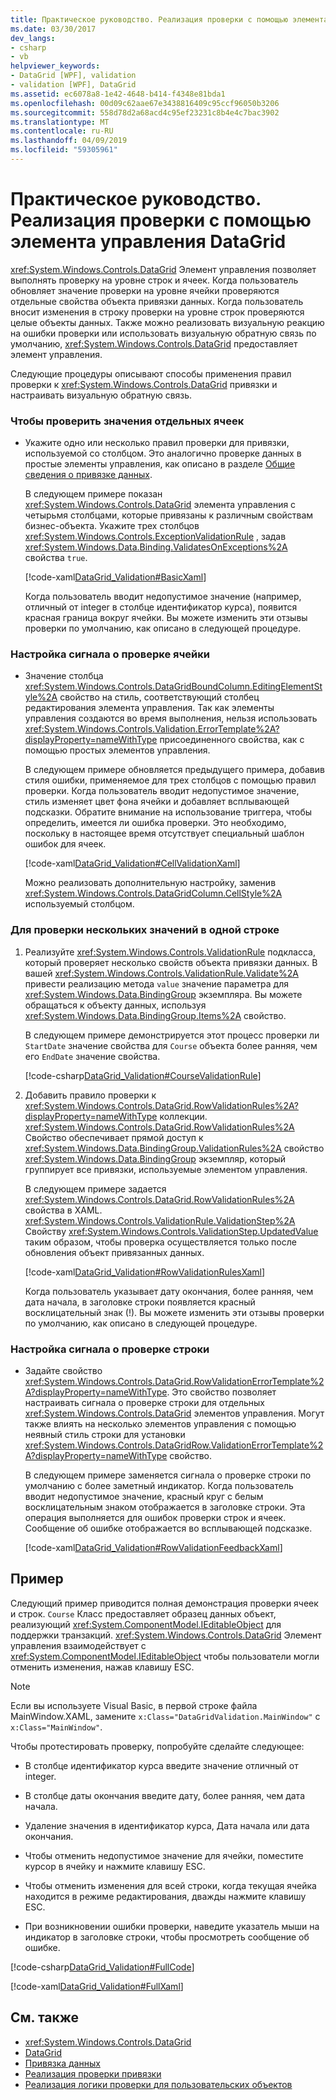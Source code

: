 ```yaml
---
title: Практическое руководство. Реализация проверки с помощью элемента управления DataGrid
ms.date: 03/30/2017
dev_langs:
- csharp
- vb
helpviewer_keywords:
- DataGrid [WPF], validation
- validation [WPF], DataGrid
ms.assetid: ec6078a8-1e42-4648-b414-f4348e81bda1
ms.openlocfilehash: 00d09c62aae67e3438816409c95ccf96050b3206
ms.sourcegitcommit: 558d78d2a68acd4c95ef23231c8b4e4c7bac3902
ms.translationtype: MT
ms.contentlocale: ru-RU
ms.lasthandoff: 04/09/2019
ms.locfileid: "59305961"
---
```

# <a name="how-to-implement-validation-with-the-datagrid-control"></a>Практическое руководство. Реализация проверки с помощью элемента управления DataGrid
<xref:System.Windows.Controls.DataGrid> Элемент управления позволяет выполнять проверку на уровне строк и ячеек. Когда пользователь обновляет значение проверки на уровне ячейки проверяются отдельные свойства объекта привязки данных. Когда пользователь вносит изменения в строку проверки на уровне строк проверяются целые объекты данных. Также можно реализовать визуальную реакцию на ошибки проверки или использовать визуальную обратную связь по умолчанию, <xref:System.Windows.Controls.DataGrid> предоставляет элемент управления.  
  
 Следующие процедуры описывают способы применения правил проверки к <xref:System.Windows.Controls.DataGrid> привязки и настраивать визуальную обратную связь.  
  
### <a name="to-validate-individual-cell-values"></a>Чтобы проверить значения отдельных ячеек  
  
-   Укажите одно или несколько правил проверки для привязки, используемой со столбцом. Это аналогично проверке данных в простые элементы управления, как описано в разделе [Общие сведения о привязке данных](../data/data-binding-overview.md).  
  
     В следующем примере показан <xref:System.Windows.Controls.DataGrid> элемента управления с четырьмя столбцами, которые привязаны к различным свойствам бизнес-объекта. Укажите трех столбцов <xref:System.Windows.Controls.ExceptionValidationRule> , задав <xref:System.Windows.Data.Binding.ValidatesOnExceptions%2A> свойства `true`.  
  
     [!code-xaml[DataGrid_Validation#BasicXaml](~/samples/snippets/csharp/VS_Snippets_Wpf/datagrid_validation/cs/window1.xaml#basicxaml)]  
  
     Когда пользователь вводит недопустимое значение (например, отличный от integer в столбце идентификатор курса), появится красная граница вокруг ячейки. Вы можете изменить эти отзывы проверки по умолчанию, как описано в следующей процедуре.  
  
### <a name="to-customize-cell-validation-feedback"></a>Настройка сигнала о проверке ячейки  
  
-   Значение столбца <xref:System.Windows.Controls.DataGridBoundColumn.EditingElementStyle%2A> свойство на стиль, соответствующий столбец редактирования элемента управления. Так как элементы управления создаются во время выполнения, нельзя использовать <xref:System.Windows.Controls.Validation.ErrorTemplate%2A?displayProperty=nameWithType> присоединенного свойства, как с помощью простых элементов управления.  
  
     В следующем примере обновляется предыдущего примера, добавив стиля ошибки, применяемое для трех столбцов с помощью правил проверки. Когда пользователь вводит недопустимое значение, стиль изменяет цвет фона ячейки и добавляет всплывающей подсказки. Обратите внимание на использование триггера, чтобы определить, имеется ли ошибка проверки. Это необходимо, поскольку в настоящее время отсутствует специальный шаблон ошибок для ячеек.  
  
     [!code-xaml[DataGrid_Validation#CellValidationXaml](~/samples/snippets/csharp/VS_Snippets_Wpf/datagrid_validation/cs/mainwindow.xaml#cellvalidationxaml)]  
  
     Можно реализовать дополнительную настройку, заменив <xref:System.Windows.Controls.DataGridColumn.CellStyle%2A> используемый столбцом.  
  
### <a name="to-validate-multiple-values-in-a-single-row"></a>Для проверки нескольких значений в одной строке  
  
1. Реализуйте <xref:System.Windows.Controls.ValidationRule> подкласса, который проверяет несколько свойств объекта привязки данных. В вашей <xref:System.Windows.Controls.ValidationRule.Validate%2A> привести реализацию метода `value` значение параметра для <xref:System.Windows.Data.BindingGroup> экземпляра. Вы можете обращаться к объекту данных, используя <xref:System.Windows.Data.BindingGroup.Items%2A> свойство.  
  
     В следующем примере демонстрируется этот процесс проверки ли `StartDate` значение свойства для `Course` объекта более ранняя, чем его `EndDate` значение свойства.  
  
     [!code-csharp[DataGrid_Validation#CourseValidationRule](~/samples/snippets/csharp/VS_Snippets_Wpf/datagrid_validation/cs/mainwindow.xaml.cs#coursevalidationrule)]
       
  
2. Добавить правило проверки к <xref:System.Windows.Controls.DataGrid.RowValidationRules%2A?displayProperty=nameWithType> коллекции. <xref:System.Windows.Controls.DataGrid.RowValidationRules%2A> Свойство обеспечивает прямой доступ к <xref:System.Windows.Data.BindingGroup.ValidationRules%2A> свойство <xref:System.Windows.Data.BindingGroup> экземпляр, который группирует все привязки, используемые элементом управления.  
  
     В следующем примере задается <xref:System.Windows.Controls.DataGrid.RowValidationRules%2A> свойства в XAML. <xref:System.Windows.Controls.ValidationRule.ValidationStep%2A> Свойству <xref:System.Windows.Controls.ValidationStep.UpdatedValue> таким образом, чтобы проверка осуществляется только после обновления объект привязанных данных.  
  
     [!code-xaml[DataGrid_Validation#RowValidationRulesXaml](~/samples/snippets/csharp/VS_Snippets_Wpf/datagrid_validation/cs/mainwindow.xaml#rowvalidationrulesxaml)]  
  
     Когда пользователь указывает дату окончания, более ранняя, чем дата начала, в заголовке строки появляется красный восклицательный знак (!). Вы можете изменить эти отзывы проверки по умолчанию, как описано в следующей процедуре.  
  
### <a name="to-customize-row-validation-feedback"></a>Настройка сигнала о проверке строки  
  
-   Задайте свойство <xref:System.Windows.Controls.DataGrid.RowValidationErrorTemplate%2A?displayProperty=nameWithType>. Это свойство позволяет настраивать сигнала о проверке строки для отдельных <xref:System.Windows.Controls.DataGrid> элементов управления. Могут также влиять на несколько элементов управления с помощью неявный стиль строки для установки <xref:System.Windows.Controls.DataGridRow.ValidationErrorTemplate%2A?displayProperty=nameWithType> свойство.  
  
     В следующем примере заменяется сигнала о проверке строки по умолчанию с более заметный индикатор. Когда пользователь вводит недопустимое значение, красный круг с белым восклицательным знаком отображается в заголовке строки. Эта операция выполняется для ошибок проверки строк и ячеек. Сообщение об ошибке отображается во всплывающей подсказке.  
  
     [!code-xaml[DataGrid_Validation#RowValidationFeedbackXaml](~/samples/snippets/csharp/VS_Snippets_Wpf/datagrid_validation/cs/mainwindow.xaml#rowvalidationfeedbackxaml)]  
  
## <a name="example"></a>Пример  
 Следующий пример приводится полная демонстрация проверки ячеек и строк. `Course` Класс предоставляет образец данных объект, реализующий <xref:System.ComponentModel.IEditableObject> для поддержки транзакций. <xref:System.Windows.Controls.DataGrid> Элемент управления взаимодействует с <xref:System.ComponentModel.IEditableObject> чтобы пользователи могли отменить изменения, нажав клавишу ESC.  
  
> [!NOTE]
>  Если вы используете Visual Basic, в первой строке файла MainWindow.XAML, замените `x:Class="DataGridValidation.MainWindow"` с `x:Class="MainWindow"`.  
  
 Чтобы протестировать проверку, попробуйте сделайте следующее:  
  
-   В столбце идентификатор курса введите значение отличный от integer.  
  
-   В столбце даты окончания введите дату, более ранняя, чем дата начала.  
  
-   Удаление значения в идентификатор курса, Дата начала или дата окончания.  
  
-   Чтобы отменить недопустимое значение для ячейки, поместите курсор в ячейку и нажмите клавишу ESC.  
  
-   Чтобы отменить изменения для всей строки, когда текущая ячейка находится в режиме редактирования, дважды нажмите клавишу ESC.  
  
-   При возникновении ошибки проверки, наведите указатель мыши на индикатор в заголовке строки, чтобы просмотреть сообщение об ошибке.  
  
 [!code-csharp[DataGrid_Validation#FullCode](~/samples/snippets/csharp/VS_Snippets_Wpf/datagrid_validation/cs/mainwindow.xaml.cs#fullcode)]
   
  
 [!code-xaml[DataGrid_Validation#FullXaml](~/samples/snippets/csharp/VS_Snippets_Wpf/datagrid_validation/cs/mainwindow.xaml#fullxaml)]  
  
## <a name="see-also"></a>См. также

- <xref:System.Windows.Controls.DataGrid>
- [DataGrid](datagrid.md)
- [Привязка данных](../data/data-binding-wpf.md)
- [Реализация проверки привязки](../data/how-to-implement-binding-validation.md)
- [Реализация логики проверки для пользовательских объектов](../data/how-to-implement-validation-logic-on-custom-objects.md)
